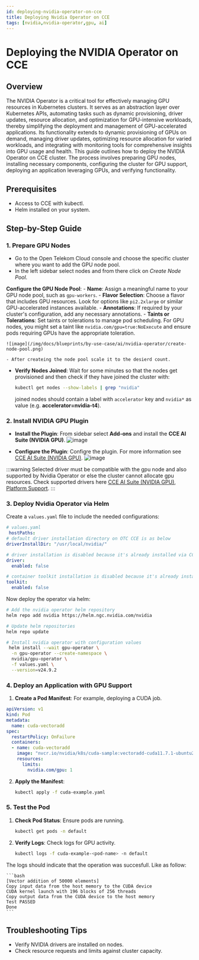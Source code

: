```yaml
---
id: deploying-nvidia-operator-on-cce
title: Deploying Nvidia Operator on CCE
tags: [nvidia,nvidia-operator,gpu, ai]
---
```


# Deploying the NVIDIA Operator on CCE

## Overview
The NVIDIA Operator is a critical tool for effectively managing GPU resources in Kubernetes clusters. It serves as an abstraction layer over Kubernetes APIs, automating tasks such as dynamic provisioning, driver updates, resource allocation, and optimization for GPU-intensive workloads, thereby simplifying the deployment and management of GPU-accelerated applications. Its functionality extends to dynamic provisioning of GPUs on demand, managing driver updates, optimizing resource allocation for varied workloads, and integrating with monitoring tools for comprehensive insights into GPU usage and health. This guide outlines how to deploy the NVIDIA Operator on CCE cluster. The process involves preparing GPU nodes, installing necessary components, configuring the cluster for GPU support, deploying an application leveraging GPUs, and verifying functionality.

## Prerequisites
- Access to CCE with kubectl.
- Helm installed on your system.


## Step-by-Step Guide

### 1. **Prepare GPU Nodes**
   - Go to the Open Telekom Cloud console and choose the specific cluster where you want to add the GPU node pool. 
   - In the left sidebar select nodes and from there click on *Create Node Pool*.
  
  **Configure the GPU Node Pool**:
    - **Name**: Assign a meaningful name to your GPU node pool, such as `gpu-workers`.
    - **Flavor Selection**: Choose a flavor that includes GPU resources. Look for options like `pi2.2xlarge` or similar GPU-accelerated instances available.
    - **Annotations**: If required by your cluster's configuration, add any necessary annotations.
    - **Taints or Tolerations**: Set taints or tolerations to manage pod scheduling. For GPU nodes, you might set a taint like `nvidia.com/gpu=true:NoExecute` and ensure pods requiring GPUs have the appropriate toleration.
    
    ![image](/img/docs/blueprints/by-use-case/ai/nvidia-operator/create-node-pool.png)

    - After createing the node pool scale it to the desierd count.

   - **Verify Nodes Joined**: Wait for some minutes so that the nodes get provisioned and then check if they have joined the cluster with:
     ```bash
     kubectl get nodes --show-labels | grep "nvidia"
     ```
     joined nodes should contain a label with `accelerator` key and `nvidia*` as value (e.g.  **accelerator=nvidia-t4**).

### 2. **Install NVIDIA GPU Plugin**
   - **Install the Plugin**: From sidebar select **Add-ons** and install the **CCE AI Suite (NVIDIA GPU)**.
    ![image](/img/docs/blueprints/by-use-case/ai/nvidia-operator/install-plugin.png)

   - **Configure the Plugin**: Configre the plugin. For more information see [CCE AI Suite (NVIDIA GPU)](https://github.com/kubernetes-sigs/external-dnshttps://docs.otc.t-systems.com/cloud-container-engine/umn/add-ons/cloud_native_heterogeneous_computing_add-ons/cce_ai_suite_nvidia_gpu.html).
    ![image](/img/docs/blueprints/by-use-case/ai/nvidia-operator/configure-plugin.png)

  :::warning 
  Selected driver must be compatible with the gpu node and also supported by Nvidia Operator or else the cluster cannot allocate gpu resources.
  Check supported drivers here [CCE AI Suite (NVIDIA GPU)](https://github.com/kubernetes-sigs/external-dnshttps://docs.otc.t-systems.com/cloud-container-engine/umn/add-ons/cloud_native_heterogeneous_computing_add-ons/cce_ai_suite_nvidia_gpu.html), [Platform Support](https://docs.nvidia.com/datacenter/cloud-native/gpu-operator/latest/platform-support.html).
  :::

### 3. **Deploy Nvidia Operator via Helm**
  Create a `values.yaml` file to include the needed configurations:

  ```yaml
  # values.yaml
   hostPaths:
  # default driver installation directory on OTC CCE is as below
  driverInstallDir: "/usr/local/nvidia/"

  # driver installation is disabled because it's already installed via CCE AI Suite
  driver:
    enabled: false

  # container toolkit installation is disabled because it's already installed via CCE AI Suite
  toolkit:
    enabled: false

  ```

  Now deploy the operator via helm:

   ```bash
   # Add the nvidia operator helm repository
   helm repo add nvidia https://helm.ngc.nvidia.com/nvidia

   # Update helm repositories
   helm repo update

   # Install nvidia operator with configuration values
    helm install --wait gpu-operator \
     -n gpu-operator --create-namespace \
     nvidia/gpu-operator \
     -f values.yaml \
     --version=v24.9.2
   ```



### 4. Deploy an Application with GPU Support
1. **Create a Pod Manifest**: For example, deploying a CUDA job.

  ```yaml
  apiVersion: v1
  kind: Pod
  metadata:
    name: cuda-vectoradd
  spec:
    restartPolicy: OnFailure
    containers:
    - name: cuda-vectoradd
      image: "nvcr.io/nvidia/k8s/cuda-sample:vectoradd-cuda11.7.1-ubuntu20.04"
      resources:
        limits:
          nvidia.com/gpu: 1
   ```

2. **Apply the Manifest**:

   ```bash
   kubectl apply -f cuda-example.yaml
   ```

### 5. Test the Pod
1. **Check Pod Status**: Ensure pods are running.

   ```bash
   kubectl get pods -n default
   ```
   
2. **Verify Logs**: Check logs for GPU activity.

   ```bash
   kubectl logs -f cuda-example-<pod-name> -n default
   ```

  The logs should indicate that the operation was succesfull. Like as follow:

    ```bash
    [Vector addition of 50000 elements]
    Copy input data from the host memory to the CUDA device
    CUDA kernel launch with 196 blocks of 256 threads
    Copy output data from the CUDA device to the host memory
    Test PASSED
    Done
    ```


## Troubleshooting Tips
- Verify NVIDIA drivers are installed on nodes.
- Check resource requests and limits against cluster capacity.
